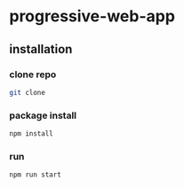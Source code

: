 # progressive-web-app

## installation
### clone repo
```bash	
git clone 
```

### package install
```bash
npm install
```

### run
```bash	
npm run start
```